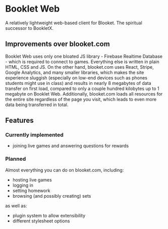 # Booklet Web
A relatively lightweight web-based client for Blooket.
The spiritual successor to BookletX.

## Improvements over blooket.com
Booklet Web uses only one bloated JS library - Firebase Realtime Database - which is required to connect to games.
Everything else is written in plain HTML, CSS and JS.
On the other hand, blooket.com uses React, Stripe, Google Analytics, and many smaller libraries,
which makes the site experience sluggish
(especially on low-end devices such as phones students might use in class)
and results in nearly 8 megabytes of data transfer on first load,
compared to only a couple hundred kilobytes up to 1 megabyte on Booklet Web.
Additionally, blooket.com loads all resources for the entire site regardless of the page you visit,
which leads to even more data being transferred in total.

## Features
### Currently implemented
* joining live games and answering questions for rewards

### Planned
Almost everything you can do on blooket.com, including:
* hosting live games
* logging in
* setting homework
* browsing (and possibly creating) sets

as well as:
* plugin system to allow extensibility
* different stylesheet options
